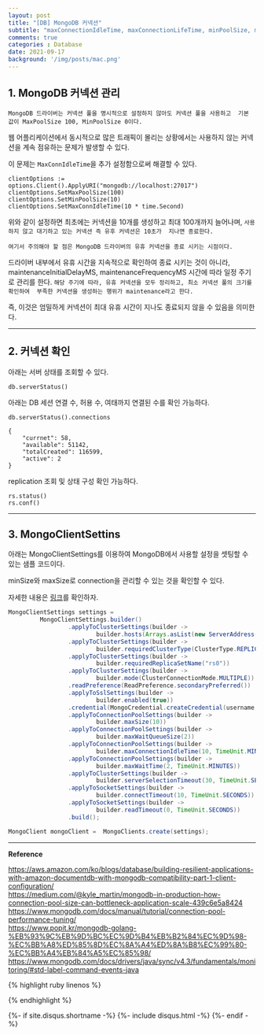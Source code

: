 ```yaml
---
layout: post
title: "[DB] MongoDB 커넥션"
subtitle: "maxConnectionIdleTime, maxConnectionLifeTime, minPoolSize, maxPoolSize / MongoClientSettings"
comments: true
categories : Database
date: 2021-09-17
background: '/img/posts/mac.png'
---
```


## 1. MongoDB 커넥션 관리    

`MongoDB 드라이버는 커넥션 풀을 명시적으로 설정하지 않아도 커넥션 풀을 사용하고 
기본 값이 MaxPoolSize 100, MinPoolSize 0이다.`   


웹 어플리케이션에서 동시적으로 많은 트래픽이 몰리는 상황에서는 사용하지 
않는 커넥션을 계속 점유하는 문제가 발생할 수 있다.   

이 문제는 `MaxConnIdleTime`을 추가 설정함으로써 해결할 수 있다.   

```
clientOptions := options.Client().ApplyURI("mongodb://localhost:27017")
clientOptions.SetMaxPoolSize(100)
clientOptions.SetMinPoolSize(10)
clientOptions.SetMaxConnIdleTime(10 * time.Second)
```

위와 같이 설정하면 최초에는 커넥션을 10개를 생성하고 최대 100개까지 
늘어나며, `사용하지 않고 대기하고 있는 커넥션 즉 유후 커넥션은 10초가 
지나면 종료한다.`   

`여기서 주의해야 할 점은 MongoDB 드라이버의 유휴 커넥션을 종료 시키는 시점이다.`     

드라이버 내부에서 유휴 시간을 지속적으로 확인하여 종료 시키는 것이 
아니라, maintenanceInitialDelayMS, maintenanceFrequencyMS 시간에 따라 일정 주기로 
관리를 한다.
`해당 주기에 따라, 유휴 커넥션을 모두 정리하고, 최소 커넥션 풀의 크기를 확인하여 
부족한 커넥션을 생성하는 행위가 maintenance라고 한다.`   

즉, 이것은 엄밀하게 커넥션이 최대 유휴 시간이 지나도 종료되지 않을 수 
있음을 의미한다.   


- - - 

## 2. 커넥션 확인 

아래는 서버 상태를 조회할 수 있다.    

```
db.serverStatus() 
```

아래는 DB 세션 연결 수, 허용 수, 여태까지 연결된 수를 확인 가능하다.     

```
db.serverStatus().connections   

{
    "currnet": 58,
    "available": 51142,
    "totalCreated": 116599,
    "active": 2
}
```

replication 조회 및 상태 구성 확인 가능하다.   

```
rs.status()
rs.conf()
```

- - - 

## 3. MongoClientSettins    

아래는 MongoClientSettings를 이용하여 MongoDB에서 사용할 설정을 셋팅할 수 있는 
샘플 코드이다.   

minSize와 maxSize로 connection을 관리할 수 있는 것을 확인할 수 있다.   

자세한 내용은 [링크](https://aws.amazon.com/ko/blogs/database/building-resilient-applications-with-amazon-documentdb-with-mongodb-compatibility-part-1-client-configuration/)를 
확인하자.   

```java
MongoClientSettings settings =
         MongoClientSettings.builder()
                 .applyToClusterSettings(builder ->
                         builder.hosts(Arrays.asList(new ServerAddress(clusterEndpoint, 27017))))
                 .applyToClusterSettings(builder ->
                         builder.requiredClusterType(ClusterType.REPLICA_SET))
                 .applyToClusterSettings(builder ->
                         builder.requiredReplicaSetName("rs0"))
                 .applyToClusterSettings(builder ->
                         builder.mode(ClusterConnectionMode.MULTIPLE))
                 .readPreference(ReadPreference.secondaryPreferred())
                 .applyToSslSettings(builder ->
                         builder.enabled(true))
                 .credential(MongoCredential.createCredential(username,"Admin",password.toCharArray()))
                 .applyToConnectionPoolSettings(builder ->
                         builder.maxSize(10))
                 .applyToConnectionPoolSettings(builder ->
                         builder.maxWaitQueueSize(2))
                 .applyToConnectionPoolSettings(builder ->
                         builder.maxConnectionIdleTime(10, TimeUnit.MINUTES))
                 .applyToConnectionPoolSettings(builder ->
                         builder.maxWaitTime(2, TimeUnit.MINUTES))
                 .applyToClusterSettings(builder ->
                         builder.serverSelectionTimeout(30, TimeUnit.SECONDS))
                 .applyToSocketSettings(builder ->
                         builder.connectTimeout(10, TimeUnit.SECONDS))
                 .applyToSocketSettings(builder ->
                         builder.readTimeout(0, TimeUnit.SECONDS))
                 .build();

MongoClient mongoClient =  MongoClients.create(settings);
```

- - -   

**Reference**

<https://aws.amazon.com/ko/blogs/database/building-resilient-applications-with-amazon-documentdb-with-mongodb-compatibility-part-1-client-configuration/>   
<https://medium.com/@kyle_martin/mongodb-in-production-how-connection-pool-size-can-bottleneck-application-scale-439c6e5a8424>   
<https://www.mongodb.com/docs/manual/tutorial/connection-pool-performance-tuning/>   
<https://www.popit.kr/mongodb-golang-%EB%93%9C%EB%9D%BC%EC%9D%B4%EB%B2%84%EC%9D%98-%EC%BB%A8%ED%85%8D%EC%8A%A4%ED%8A%B8%EC%99%80-%EC%BB%A4%EB%84%A5%EC%85%98/>     
<https://www.mongodb.com/docs/drivers/java/sync/v4.3/fundamentals/monitoring/#std-label-command-events-java>   

{% highlight ruby linenos %}


{% endhighlight %}


{%- if site.disqus.shortname -%}
    {%- include disqus.html -%}
{%- endif -%}

